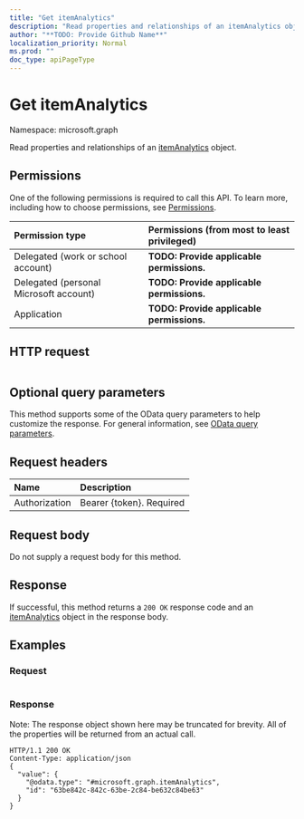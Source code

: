 ```yaml
---
title: "Get itemAnalytics"
description: "Read properties and relationships of an itemAnalytics object."
author: "**TODO: Provide Github Name**"
localization_priority: Normal
ms.prod: ""
doc_type: apiPageType
---
```


# Get itemAnalytics

Namespace: microsoft.graph

Read properties and relationships of an [itemAnalytics](../resources/itemanalytics.md) object.

## Permissions
One of the following permissions is required to call this API. To learn more, including how to choose permissions, see [Permissions](/concepts/permissions-reference.md).

|Permission type|Permissions (from most to least privileged)|
|:---|:---|
|Delegated (work or school account)|**TODO: Provide applicable permissions.**|
|Delegated (personal Microsoft account)|**TODO: Provide applicable permissions.**|
|Application|**TODO: Provide applicable permissions.**|

## HTTP request
<!-- {
  "blockType": "ignored"
}
-->
``` http
```

## Optional query parameters
This method supports some of the OData query parameters to help customize the response. For general information, see [OData query parameters](/graph/query-parameters).

## Request headers
|Name|Description|
|:---|:---|
|Authorization|Bearer {token}. Required|

## Request body
Do not supply a request body for this method.

## Response
If successful, this method returns a `200 OK` response code and an [itemAnalytics](../resources/itemanalytics.md) object in the response body.

## Examples

### Request
<!-- {
  "blockType": "request",
  "name": "get_itemanalytics"
}
-->
``` http

```

### Response
Note: The response object shown here may be truncated for brevity. All of the properties will be returned from an actual call.
<!-- {
  "blockType": "response",
  "truncated": true,
  "@odata.type": "microsoft.graph.itemAnalytics"
}
-->
``` http
HTTP/1.1 200 OK
Content-Type: application/json
{
  "value": {
    "@odata.type": "#microsoft.graph.itemAnalytics",
    "id": "63be842c-842c-63be-2c84-be632c84be63"
  }
}
```

